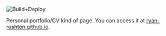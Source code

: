 ![Build+Deploy](https://github.com/ryan-rushton/ryan-rushton.github.io/workflows/Deploy+Next.js+site+to+Pages/badge.svg?branch=main)

Personal portfolio/CV kind of page. You can access it at [ryan-rushton.github.io](https://ryan-rushton.github.io/).
